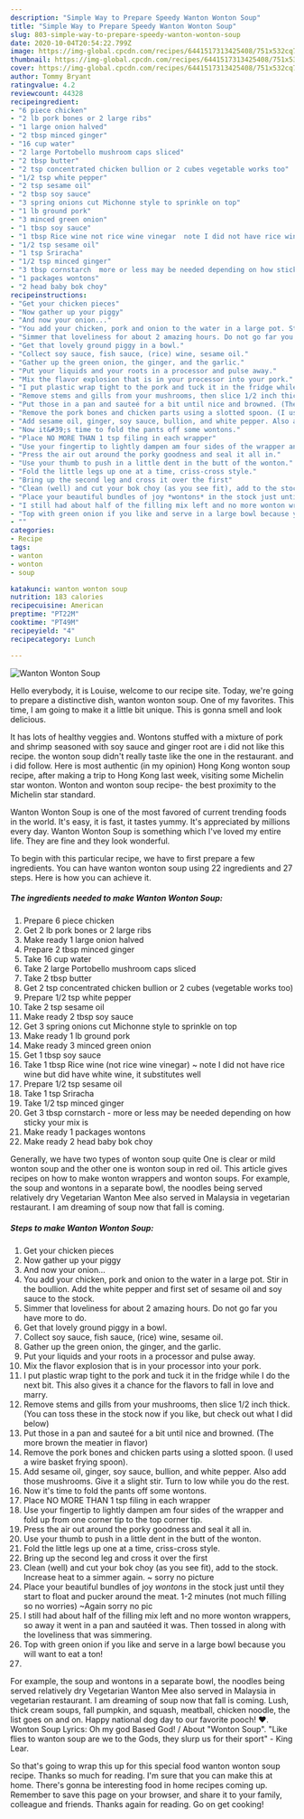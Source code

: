 ```yaml
---
description: "Simple Way to Prepare Speedy Wanton Wonton Soup"
title: "Simple Way to Prepare Speedy Wanton Wonton Soup"
slug: 803-simple-way-to-prepare-speedy-wanton-wonton-soup
date: 2020-10-04T20:54:22.799Z
image: https://img-global.cpcdn.com/recipes/6441517313425408/751x532cq70/wanton-wonton-soup-recipe-main-photo.jpg
thumbnail: https://img-global.cpcdn.com/recipes/6441517313425408/751x532cq70/wanton-wonton-soup-recipe-main-photo.jpg
cover: https://img-global.cpcdn.com/recipes/6441517313425408/751x532cq70/wanton-wonton-soup-recipe-main-photo.jpg
author: Tommy Bryant
ratingvalue: 4.2
reviewcount: 44328
recipeingredient:
- "6 piece chicken"
- "2 lb pork bones or 2 large ribs"
- "1 large onion halved"
- "2 tbsp minced ginger"
- "16 cup water"
- "2 large Portobello mushroom caps sliced"
- "2 tbsp butter"
- "2 tsp concentrated chicken bullion or 2 cubes vegetable works too"
- "1/2 tsp white pepper"
- "2 tsp sesame oil"
- "2 tbsp soy sauce"
- "3 spring onions cut Michonne style to sprinkle on top"
- "1 lb ground pork"
- "3 minced green onion"
- "1 tbsp soy sauce"
- "1 tbsp Rice wine not rice wine vinegar  note I did not have rice wine but did have white wine it substitutes well"
- "1/2 tsp sesame oil"
- "1 tsp Sriracha"
- "1/2 tsp minced ginger"
- "3 tbsp cornstarch  more or less may be needed depending on how sticky your mix is"
- "1 packages wontons"
- "2 head baby bok choy"
recipeinstructions:
- "Get your chicken pieces"
- "Now gather up your piggy"
- "And now your onion..."
- "You add your chicken, pork and onion to the water in a large pot. Stir in the boullion. Add the white pepper and first set of sesame oil and soy sauce to the stock."
- "Simmer that loveliness for about 2 amazing hours. Do not go far you have more to do."
- "Get that lovely ground piggy in a bowl."
- "Collect soy sauce, fish sauce, (rice) wine, sesame oil."
- "Gather up the green onion, the ginger, and the garlic."
- "Put your liquids and your roots in a processor and pulse away."
- "Mix the flavor explosion that is in your processor into your pork."
- "I put plastic wrap tight to the pork and tuck it in the fridge while I do the next bit. This also gives it a chance for the flavors to fall in love and marry."
- "Remove stems and gills from your mushrooms, then slice 1/2 inch thick. (You can toss these in the stock now if you like, but check out what I did below)"
- "Put those in a pan and sauteé for a bit until nice and browned. (The more brown the meatier in flavor)"
- "Remove the pork bones and chicken parts using a slotted spoon. (I used a wire basket frying spoon)."
- "Add sesame oil, ginger, soy sauce, bullion, and white pepper. Also add those mushrooms. Give it a slight stir. Turn to low while you do the rest."
- "Now it&#39;s time to fold the pants off some wontons."
- "Place NO MORE THAN 1 tsp filing in each wrapper"
- "Use your fingertip to lightly dampen am four sides of the wrapper and fold up from one corner tip to the top corner tip."
- "Press the air out around the porky goodness and seal it all in."
- "Use your thumb to push in a little dent in the butt of the wonton."
- "Fold the little legs up one at a time, criss-cross style."
- "Bring up the second leg and cross it over the first"
- "Clean (well) and cut your bok choy (as you see fit), add to the stock. Increase heat to a simmer again. ~ sorry no picture"
- "Place your beautiful bundles of joy *wontons* in the stock just until they start to float and pucker around the meat. 1-2 minutes (not much filling so no worries) ~Again sorry no pic"
- "I still had about half of the filling mix left and no more wonton wrappers, so away it went in a pan and sautéed it was. Then tossed in along with the loveliness that was simmering."
- "Top with green onion if you like and serve in a large bowl because you will want to eat a ton!"
- ""
categories:
- Recipe
tags:
- wanton
- wonton
- soup

katakunci: wanton wonton soup 
nutrition: 183 calories
recipecuisine: American
preptime: "PT22M"
cooktime: "PT49M"
recipeyield: "4"
recipecategory: Lunch

---
```



![Wanton Wonton Soup](https://img-global.cpcdn.com/recipes/6441517313425408/751x532cq70/wanton-wonton-soup-recipe-main-photo.jpg)

Hello everybody, it is Louise, welcome to our recipe site. Today, we're going to prepare a distinctive dish, wanton wonton soup. One of my favorites. This time, I am going to make it a little bit unique. This is gonna smell and look delicious.

It has lots of healthy veggies and. Wontons stuffed with a mixture of pork and shrimp seasoned with soy sauce and ginger root are i did not like this recipe. the wonton soup didn&#39;t really taste like the one in the restaurant. and i did follow. Here is most authentic (in my opinion) Hong Kong wonton soup recipe, after making a trip to Hong Kong last week, visiting some Michelin star wonton. Wonton and wonton soup recipe- the best proximity to the Michelin star standard.

Wanton Wonton Soup is one of the most favored of current trending foods in the world. It's easy, it is fast, it tastes yummy. It's appreciated by millions every day. Wanton Wonton Soup is something which I've loved my entire life. They are fine and they look wonderful.


To begin with this particular recipe, we have to first prepare a few ingredients. You can have wanton wonton soup using 22 ingredients and 27 steps. Here is how you can achieve it.

<!--inarticleads1-->

##### The ingredients needed to make Wanton Wonton Soup:

1. Prepare 6 piece chicken
1. Get 2 lb pork bones or 2 large ribs
1. Make ready 1 large onion halved
1. Prepare 2 tbsp minced ginger
1. Take 16 cup water
1. Take 2 large Portobello mushroom caps sliced
1. Take 2 tbsp butter
1. Get 2 tsp concentrated chicken bullion or 2 cubes (vegetable works too)
1. Prepare 1/2 tsp white pepper
1. Take 2 tsp sesame oil
1. Make ready 2 tbsp soy sauce
1. Get 3 spring onions cut Michonne style to sprinkle on top
1. Make ready 1 lb ground pork
1. Make ready 3 minced green onion
1. Get 1 tbsp soy sauce
1. Take 1 tbsp Rice wine (not rice wine vinegar) ~ note I did not have rice wine but did have white wine, it substitutes well
1. Prepare 1/2 tsp sesame oil
1. Take 1 tsp Sriracha
1. Take 1/2 tsp minced ginger
1. Get 3 tbsp cornstarch - more or less may be needed depending on how sticky your mix is
1. Make ready 1 packages wontons
1. Make ready 2 head baby bok choy


Generally, we have two types of wonton soup quite One is clear or mild wonton soup and the other one is wonton soup in red oil. This article gives recipes on how to make wonton wrappers and wonton soups. For example, the soup and wontons in a separate bowl, the noodles being served relatively dry Vegetarian Wanton Mee also served in Malaysia in vegetarian restaurant. I am dreaming of soup now that fall is coming. 

<!--inarticleads2-->

##### Steps to make Wanton Wonton Soup:

1. Get your chicken pieces
1. Now gather up your piggy
1. And now your onion...
1. You add your chicken, pork and onion to the water in a large pot. Stir in the boullion. Add the white pepper and first set of sesame oil and soy sauce to the stock.
1. Simmer that loveliness for about 2 amazing hours. Do not go far you have more to do.
1. Get that lovely ground piggy in a bowl.
1. Collect soy sauce, fish sauce, (rice) wine, sesame oil.
1. Gather up the green onion, the ginger, and the garlic.
1. Put your liquids and your roots in a processor and pulse away.
1. Mix the flavor explosion that is in your processor into your pork.
1. I put plastic wrap tight to the pork and tuck it in the fridge while I do the next bit. This also gives it a chance for the flavors to fall in love and marry.
1. Remove stems and gills from your mushrooms, then slice 1/2 inch thick. (You can toss these in the stock now if you like, but check out what I did below)
1. Put those in a pan and sauteé for a bit until nice and browned. (The more brown the meatier in flavor)
1. Remove the pork bones and chicken parts using a slotted spoon. (I used a wire basket frying spoon).
1. Add sesame oil, ginger, soy sauce, bullion, and white pepper. Also add those mushrooms. Give it a slight stir. Turn to low while you do the rest.
1. Now it&#39;s time to fold the pants off some wontons.
1. Place NO MORE THAN 1 tsp filing in each wrapper
1. Use your fingertip to lightly dampen am four sides of the wrapper and fold up from one corner tip to the top corner tip.
1. Press the air out around the porky goodness and seal it all in.
1. Use your thumb to push in a little dent in the butt of the wonton.
1. Fold the little legs up one at a time, criss-cross style.
1. Bring up the second leg and cross it over the first
1. Clean (well) and cut your bok choy (as you see fit), add to the stock. Increase heat to a simmer again. ~ sorry no picture
1. Place your beautiful bundles of joy *wontons* in the stock just until they start to float and pucker around the meat. 1-2 minutes (not much filling so no worries) ~Again sorry no pic
1. I still had about half of the filling mix left and no more wonton wrappers, so away it went in a pan and sautéed it was. Then tossed in along with the loveliness that was simmering.
1. Top with green onion if you like and serve in a large bowl because you will want to eat a ton!
1. 


For example, the soup and wontons in a separate bowl, the noodles being served relatively dry Vegetarian Wanton Mee also served in Malaysia in vegetarian restaurant. I am dreaming of soup now that fall is coming. Lush, thick cream soups, fall pumpkin, and squash, meatball, chicken noodle, the list goes on and on. Happy national dog day to our favorite pooch! ❤️. Wonton Soup Lyrics: Oh my god Based God! / About &#34;Wonton Soup&#34;. &#34;Like flies to wanton soup are we to the Gods, they slurp us for their sport&#34; - King Lear. 

So that's going to wrap this up for this special food wanton wonton soup recipe. Thanks so much for reading. I'm sure that you can make this at home. There's gonna be interesting food in home recipes coming up. Remember to save this page on your browser, and share it to your family, colleague and friends. Thanks again for reading. Go on get cooking!
